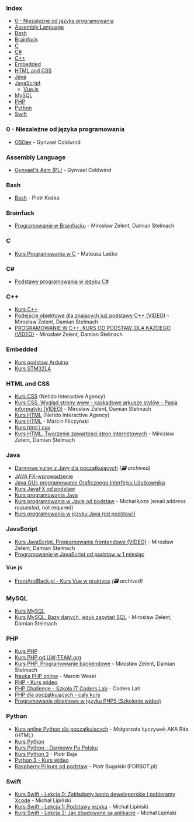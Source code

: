 ### Index

* [0 - Niezależne od języka programowania](#0---niezale%C5%BCne-od-j%C4%99zyka-programowania)
* [Assembly Language](#assembly-language)
* [Bash](#bash)
* [Brainfuck](#brainfuck)
* [C](#c)
* [C#](#csharp)
* [C++](#cpp)
* [Embedded](#embedded)
* [HTML and CSS](#html-and-css)
* [Java](#java)
* [JavaScript](#javascript)
    * [Vue.js](#vuejs)
* [MySQL](#mysql)
* [PHP](#php)
* [Python](#python)
* [Swift](#swift)


### 0 - Niezależne od języka programowania

* [OSDev](https://www.youtube.com/playlist?list=PLGhEqiD7wAd5D-fe-Qz027_1yAH3rFMYF) - Gynvael Coldwind


### Assembly Language

* [Gynvael's Asm (PL)](https://www.youtube.com/playlist?list=PL7CA8FE35B665D4DD) - Gynvael Coldwind


### Bash

* [Bash](https://www.youtube.com/playlist?list=PLb5zx7G9W1ZHB8GykWfqKAwXdKRSYWKW5) - Piotr Kośka


### Brainfuck

* [Programowanie w Brainfucku](https://www.youtube.com/watch?v=dzFgY4JsZe8) - Mirosław Zelent, Damian Stelmach


### C

* [Kurs Programowania w C](https://www.youtube.com/playlist?list=PLgeFsJ0yZyikV_e8YDl5rixXu-H6wFIIZ) - Mateusz Leśko


### <a id="csharp"></a>C\#

* [Podstawy programowania w języku C#](https://www.youtube.com/playlist?list=PLk5dbESAmUZh1cLITav0ZmDEqRujsPa93)


### <a id="cpp"></a>C++

* [Kurs C++](https://www.youtube.com/playlist?list=PLE84826ABF088F7E8)
* [Podejście obiektowe dla znających już podstawy C++ (VIDEO)](https://www.youtube.com/playlist?list=PLOYHgt8dIdozvOVheSRb_qPVU-4ZJA7uB) - Mirosław Zelent, Damian Stelmach
* [PROGRAMOWANIE W C++. KURS OD PODSTAW, DLA KAŻDEGO (VIDEO)](https://www.youtube.com/playlist?list=PLOYHgt8dIdoxx0Y5wzs7CFpmBzb40PaDo) - Mirosław Zelent, Damian Stelmach


### Embedded

* [Kurs podstaw Arduino](https://www.forbot.pl/blog/kurs-arduino-podstawy-programowania-spis-tresci-kursu-id5290)
* [Kurs STM32L4](https://www.forbot.pl/blog/kurs-stm32-l4-wstep-spis-tresci-dla-kogo-jest-ten-kurs-id48575)


### HTML and CSS

* [Kurs CSS](http://www.kurshtmlcss.pl/kurs-css) (Netido Interactive Agency)
* [Kurs CSS. Wygląd strony www - kaskadowe arkusze stylów - Pasja informatyki (VIDEO)](https://www.youtube.com/playlist?list=PLOYHgt8dIdow6b2Qm3aTJbKT2BPo5iybv) - Mirosław Zelent, Damian Stelmach
* [Kurs HTML](http://www.kurshtmlcss.pl/kurs-html) (Netido Interactive Agency)
* [Kurs HTML](https://www.youtube.com/playlist?list=PLpwxuvBp359NntV2cLO5LaH6tmd6efmHH) - Marcin Filczyński
* [Kurs html i css](https://www.youtube.com/playlist?list=PLs8Otihb6zvfosmWesJ_lkJS_HzL58gSS)
* [Kurs HTML. Tworzenie zawartości stron internetowych](https://www.youtube.com/playlist?list=PLOYHgt8dIdox9Qq3X9iAdSVekS_5Vcp5r) - Mirosław Zelent, Damian Stelmach


### Java

* [Darmowe kursy z Javy dla początkujących](https://web.archive.org/web/20220326010054/http://programowaniejava.pl/edukacja/darmowe-szkolenia.html) *(:card_file_box: archived)*
* [JAVA FX-wprowadzenie](https://www.youtube.com/playlist?list=PL-ikpm9wGd1HkA9PvGTYWZHtO-Xq_i_Mw)
* [Java GUI: programowanie Graficznego Interfejsu Użytkownika](https://www.youtube.com/playlist?list=PL3298E3EB8CFDE9BA)
* [Kurs JavaFX od podstaw](https://www.youtube.com/playlist?list=PLpzwMkmxJDUwQuQR7Rezut5UE_8UGDxkU)
* [Kurs programowania Java](https://www.youtube.com/playlist?list=PLED70A92187B1406A)
* [Kurs programowania w Javie od podstaw](https://programovanie.pl) - Michał Łoza (email address *requested*, not required)
* [Kurs programowania w języku Java (od podstaw!)](https://www.youtube.com/playlist?list=PLTs20Q-BTEMMJHb4GWFT34PAWxYyzndIY)


### JavaScript

* [Kurs JavaScript. Programowanie frontendowe (VIDEO)](https://www.youtube.com/playlist?list=PLOYHgt8dIdoxTUYuHS9ZYNlcJq5R3jBsC) - Mirosław Zelent, Damian Stelmach
* [Programowanie w JavaScript od podstaw w 1 miesiąc](https://www.youtube.com/playlist?list=PLTs20Q-BTEMPRSzhrlAuu7yus1BuOLVrS)


#### Vue.js

* [FrontAndBack.pl - Kurs Vue w praktyce](https://web.archive.org/web/20221004101108/https://frontandback.pl/tags/kurs-vue-w-praktyce/) *(:card_file_box: archived)*


### MySQL

* [Kurs MySQL](https://www.youtube.com/playlist?list=PL748D0ACBEC371708)
* [Kurs MySQL. Bazy danych, język zapytań SQL](https://www.youtube.com/playlist?list=PLOYHgt8dIdoymv-Wzvs8M-OsKFD31VTVZ) - Mirosław Zelent, Damian Stelmach


### PHP

* [Kurs PHP](https://www.youtube.com/playlist?list=PLD54FE15FA250C6C0)
* [Kurs PHP od UW-TEAM.org](https://www.youtube.com/playlist?list=PLE974A9BEF34A967A)
* [Kurs PHP. Programowanie backendowe](https://www.youtube.com/playlist?list=PLOYHgt8dIdox81dbm1JWXQbm2geG1V2uh) - Mirosław Zelent, Damian Stelmach
* [Nauka PHP online](https://kursphp.com/nauka-php-online) - Marcin Wesel
* [PHP - Kurs wideo](https://www.youtube.com/playlist?list=PLbOPmSDkHx2qfl91W8DFF3jhgjhWv6fkm)
* [PHP Challenge - Szkoła IT Coders Lab](https://coderslab.pl/pl/php-challenge/wstep) - Coders Lab
* [PHP dla początkujących - cały kurs](https://www.youtube.com/playlist?list=PL3pH4hKPTCS2XfwSI1VTRvP8xNtzY3gpi)
* [Programowanie obiektowe w języku PHP5 (Szkolenie wideo)](https://www.youtube.com/playlist?list=PL_nu3rOfoPo4HIKGae-kSrJL-ebG7vyQ6)


### Python

* [Kurs online Python dla początkujących](https://www.flynerd.pl/tag/python-kurs) - Małgorzata Łyczywek AKA Rita (HTML)
* [Kurs Python](https://www.youtube.com/playlist?list=PL3yDCQ6GKeEyBOF0gZyBvihDv6n0GNsdm)
* [Kurs Python - Darmowy Po Polsku](https://www.youtube.com/playlist?list=PL_dDQ_G9rdI6dQsDkwqSQyAeXY3uUrWzp)
* [Kurs Python 3](https://www.youtube.com/playlist?list=PLdBHMlEKo8UcOaykMssI1_X6ui0tzTNoH) - Piotr Baja
* [Python 3 - Kurs wideo](https://www.youtube.com/playlist?list=PLbOPmSDkHx2pCboufcEKkinpUuramshmr)
* [Raspberry Pi kurs od podstaw](https://forbot.pl/blog/kurs-raspberry-pi-od-podstaw-wstep-spis-tresci-id23139) - Piotr Bugalski (FORBOT.pl)


### Swift

* [Kurs Swift - Lekcja 0: Zakładamy konto deweloperskie i pobieramy Xcode](https://myapple.pl/posts/8599-kurs-swift-lekcja-0-zakladamy-konto-deweloperskie-i-pobieramy-xcode) - Michał Lipiński
* [Kurs Swift - Lekcja 1: Podstawy języka](https://myapple.pl/posts/8600-kurs-swift-lekcja-1-podstawy-jezyka) - Michał Lipiński
* [Kurs Swift - Lekcja 2: Jak zbudowane są aplikacje](https://myapple.pl/posts/8601-kurs-swift-lekcja-2-jak-zbudowane-sa-aplikacje) - Michał Lipiński
